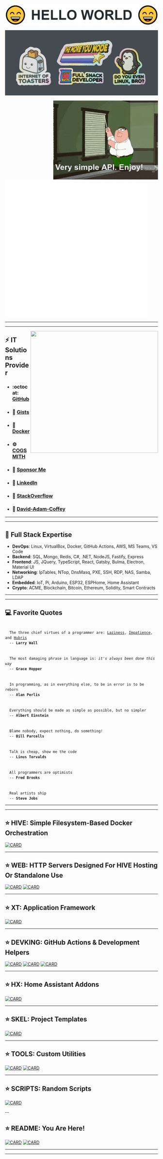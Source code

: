 <p align="center"><img src='HELLOWORLD.PNG'></p>

![BANNER](BANNERX.PNG)

<!-- <h1>😄 HELLO WORLD 😄</h1> -->

<img src='API.GIF' align='right' width='345px'>

<!-- <img src="https://api.harmonograph.art/3DFCB3/1C65F8FF/1.5" alt="Randomised lissajous curves" width="220" align="right"> -->

<img height='450px' width='470px' src='INFO.SVG'>

<!--
<img width='45%' src='https://metrics.lecoq.io/dacoffey?template=classic&repositories.affiliations=organization_member&isocalendar=1&languages=1&introduction=1&lines=1&isocalendar.duration=half-year&languages.colors=github&languages.threshold=0%25&introduction.title=true&config.timezone=America%2FNew_York'>
-->

<!--
[![LANGS](https://github-readme-stats.vercel.app/api/top-langs/?username=dacoffey&layout=compact&langs_count=9)(https://github.com/dacoffey)
-->

---
---

<img src='https://api.harmonograph.art/3DFCB3/1C65F8FF/1.5' width='420px' height='400px' align='right'>

## :zap: IT Solutions Provider

- ### :octocat: [GitHub](https://github.com/cogsmith)
- ### 📝 [Gists](https://gist.github.com/dacoffey)
- ### 🐳 [Docker](https://hub.docker.com/u/cogsmith)
- ### :gear: [COGSMITH](http://cogsmith.com)
- ### 💖 [Sponsor Me](https://github.com/sponsors/dacoffey)
- ### 💼 [LinkedIn](https://linkedin.com/in/dacoffey)
- ### :toolbox: [StackOverflow](https://stackoverflow.com/users/1477533/dac)
- ### :mage: [David-Adam-Coffey](http://david-adam-coffey.com)

---

---

## :rocket: Full Stack Expertise

- <b>DevOps</b>: Linux, VirtualBox, Docker, GitHub Actions, AWS, MS Teams, VS Code
- <b>Backend</b>: SQL, Mongo, Redis, C#, .NET, NodeJS, Fastify, Express
- <b>Frontend</b>: JS, JQuery, TypeScript, React, Gatsby, Bulma, Electron, Material UI
- <b>Networking</b>: IpTables, NTop, DnsMasq, PXE, SSH, RDP, NAS, Samba, LDAP
- <b>Embedded</b>: IoT, Pi, Arduino, ESP32, ESPHome, Home Assistant
- <b>Crypto</b>: ACME, Blockchain, Bitcoin, Ethereum, Solidity, Smart Contracts

---
---

## 💻 Favorite Quotes

<code>
  The three chief virtues of a programmer are: <u>Laziness</u>, <u>Impatience</u>, and <u>Hubris</u>
  -- <b>Larry Wall</b>
</code>

<br>

<code>
  The most damaging phrase in language is: <i>it's always been done this way</i>
  -- <b>Grace Hopper</b>
</code>

<br>

<code>
  In programming, as in everything else, to be in error is to be reborn
  -- <b>Alan Perlis</b>
</code>

<br>

<code>
  Everything should be made as simple as possible, but no simpler
  -- <b>Albert Einstein</b>
</code>

<br>

<code>
  Blame nobody, expect nothing, do something!
  -- <b>Bill Parcells</b>
</code>

<br>

<code>
  Talk is cheap, show me the code
  -- <b>Linus Torvalds</b>
</code>

<br>

<code>
  All programmers are optimists
  -- <b>Fred Brooks</b>
</code>

<br>

<code>
  Real artists ship
  -- <b>Steve Jobs</b>
</code>

---
---

## ⭐ HIVE: Simple Filesystem-Based Docker Orchestration
[![CARD](https://github-readme-stats.vercel.app/api/pin/?username=cogsmith&repo=hive)](https://github.com/cogsmith/hive)

---

## ⭐ WEB: HTTP Servers Designed For HIVE Hosting Or Standalone Use
[![CARD](https://github-readme-stats.vercel.app/api/pin/?username=cogsmith&repo=webgate)](https://github.com/cogsmith/webgate)
[![CARD](https://github-readme-stats.vercel.app/api/pin/?username=cogsmith&repo=webhost)](https://github.com/cogsmith/webhost)

---

## ⭐ XT: Application Framework
[![CARD](https://github-readme-stats.vercel.app/api/pin/?username=cogsmith&repo=xtjs)](https://github.com/cogsmith/xtjs)
<!--
[![CARD](https://github-readme-stats.vercel.app/api/pin/?username=cogsmith&repo=xtjs)](https://github.com/cogsmith/xtux)
[![CARD](https://github-readme-stats.vercel.app/api/pin/?username=cogsmith&repo=xtjs)](https://github.com/cogsmith/xtnet)
-->

---

## ⭐ DEVKING: GitHub Actions & Development Helpers

[![CARD](https://github-readme-stats.vercel.app/api/pin/?username=cogsmith&repo=devking-release)](https://github.com/cogsmith/devking-release)
[![CARD](https://github-readme-stats.vercel.app/api/pin/?username=cogsmith&repo=devking-tracker)](https://github.com/cogsmith/devking-tracker)
[![CARD](https://github-readme-stats.vercel.app/api/pin/?username=cogsmith&repo=devking-cleanup)](https://github.com/cogsmith/devking-cleanup)

<!--
<a href='https://github.com/cogsmith/devking-release'><img width='32%' src='https://github-readme-stats.vercel.app/api/pin/?username=cogsmith&repo=devking-release'></a>
<a href='https://github.com/cogsmith/devking-tracker'><img width='32%' src='https://github-readme-stats.vercel.app/api/pin/?username=cogsmith&repo=devking-tracker'></a>
<a href='https://github.com/cogsmith/devking-cleanup'><img width='32%' src='https://github-readme-stats.vercel.app/api/pin/?username=cogsmith&repo=devking-cleanup'></a>
-->

---

## ⭐ HX: Home Assistant Addons
[![CARD](https://github-readme-stats.vercel.app/api/pin/?username=cogsmith&repo=homeassistant-addons)](https://github.com/cogsmith/homeassistant-addons)

---

## ⭐ SKEL: Project Templates

[![CARD](https://github-readme-stats.vercel.app/api/pin/?username=cogsmith&repo=gatsby-bulma)](https://github.com/cogsmith/gatsby-bulma)

---

## ⭐ TOOLS: Custom Utilities
[![CARD](https://github-readme-stats.vercel.app/api/pin/?username=cogsmith&repo=nodeinfo)](https://github.com/cogsmith/nodeinfo)
[![CARD](https://github-readme-stats.vercel.app/api/pin/?username=cogsmith&repo=docker-nodemon)](https://github.com/cogsmith/docker-nodemon)

---

## ⭐ SCRIPTS: Random Scripts
[![CARD](https://github-readme-stats.vercel.app/api/pin/?username=cogsmith&repo=scripts)](https://github.com/cogsmith/scripts)

--

## ⭐ README: You Are Here!
[![CARD](https://github-readme-stats.vercel.app/api/pin/?username=cogsmith&repo=cogsmith)](https://github.com/cogsmith/cogsmith)
[![CARD](https://github-readme-stats.vercel.app/api/pin/?username=dacoffey&repo=dacoffey)](https://github.com/cogsmith/dacoffey)

---
---

<!--
**dacoffey/dacoffey** is a ✨ _special_ ✨ repository because its `README.md` (this file) appears on your GitHub profile.

Here are some ideas to get you started:

- 🔭 I’m currently working on ...
- 🌱 I’m currently learning ...
- 👯 I’m looking to collaborate on ...
- 🤔 I’m looking for help with ...
- 💬 Ask me about ...
- 📫 How to reach me: ...
- 😄 Pronouns: ...
- ⚡ Fun fact: ...
-->
